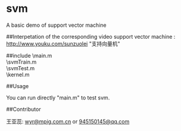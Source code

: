 # svm
A basic demo of support vector machine

##Interpetation of the corresponding video 
support vector machine : <http://www.youku.com/sunzuolei>  "支持向量机"

##include 
\main.m     <br/>
\svmTrain.m  <br/>
\svmTest.m   <br/>
\kernel.m    <br/>

##Usage

You can run directly "main.m" to test svm.


##Contributor

 王亚蕊: <wyr@mpig.com.cn>  or  <945150145@qq.com>






